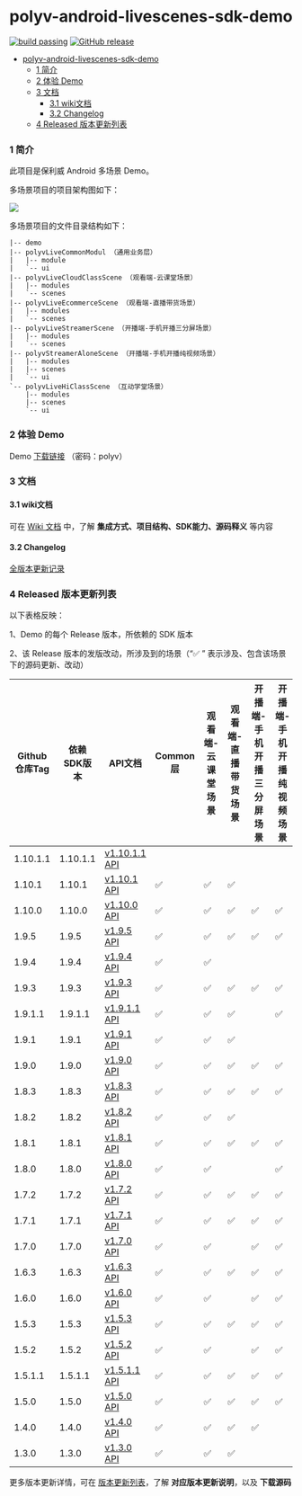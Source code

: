 polyv-android-livescenes-sdk-demo
===

[![build passing](https://img.shields.io/badge/build-passing-brightgreen.svg)](#)
[![GitHub release](https://img.shields.io/badge/release-v1.10.1.1-blue.svg)](https://github.com/polyv/polyv-android-livescenes-sdk-demo/releases/tag/v1.10.1.1)

<!-- START doctoc generated TOC please keep comment here to allow auto update -->
<!-- DON'T EDIT THIS SECTION, INSTEAD RE-RUN doctoc TO UPDATE -->
- [polyv-android-livescenes-sdk-demo](#polyv-android-livescenes-sdk-demo)
    - [1 简介](#1-简介)
    - [2 体验 Demo](#2-体验-demo)
    - [3 文档](#3-文档)
      - [3.1 wiki文档](#31-wiki文档)
      - [3.2 Changelog](#32-changelog)
    - [4 Released 版本更新列表](#4-released-版本更新列表)
<!-- END doctoc generated TOC please keep comment here to allow auto update -->
### 1 简介
此项目是保利威 Android 多场景 Demo。

多场景项目的项目架构图如下：

![](https://polyv-repo.oss-cn-shenzhen.aliyuncs.com/android/resource/hierarchy.png)

多场景项目的文件目录结构如下：

```
|-- demo
|-- polyvLiveCommonModul （通用业务层）
|   |-- module
|   `-- ui
|-- polyvLiveCloudClassScene （观看端-云课堂场景）
|   |-- modules
|   `-- scenes
|-- polyvLiveEcommerceScene （观看端-直播带货场景）
|   |-- modules
|   `-- scenes
|-- polyvLiveStreamerScene （开播端-手机开播三分屏场景）
|   |-- modules
|   `-- scenes
|-- polyvStreamerAloneScene （开播端-手机开播纯视频场景）
|   |-- modules
|   |-- scenes
|   `-- ui
`-- polyvLiveHiClassScene （互动学堂场景）
    |-- modules
    |-- scenes
    `-- ui
```

### 2 体验 Demo

Demo [下载链接](https://www.pgyer.com/Mb6m) （密码：polyv）

### 3 文档
#### 3.1 wiki文档
可在 [Wiki 文档](https://help.polyv.net/index.html#/live/android/) 中，了解 **集成方式、项目结构、SDK能力、源码释义** 等内容
#### 3.2 Changelog
[全版本更新记录](./CHANGELOG.md)

### 4 Released 版本更新列表
以下表格反映：

1、Demo 的每个 Release 版本，所依赖的 SDK 版本

2、该 Release 版本的发版改动，所涉及到的场景（“✅ ” 表示涉及、包含该场景下的源码更新、改动）

| Github仓库Tag | 依赖SDK版本  | API文档                                                                               | Common层 | 观看端-云课堂场景 | 观看端-直播带货场景 | 开播端-手机开播三分屏场景 | 开播端-手机开播纯视频场景 | 互动学堂场景 |
|-------------|----------|-------------------------------------------------------------------------------------|---------|-----------|------------|---------------|---------------|--------|
| 1.10.1.1    | 1.10.1.1 | [v1.10.1.1 API](http://repo.polyv.net/android/livescenes/javadoc/1.10.1/index.html) |         |           |            |              |              |        |
| 1.10.1      | 1.10.1   | [v1.10.1 API](http://repo.polyv.net/android/livescenes/javadoc/1.10.1/index.html)   | ✅       | ✅         | ✅          |              |              |        |
| 1.10.0      | 1.10.0   | [v1.10.0 API](http://repo.polyv.net/android/livescenes/javadoc/1.10.0/index.html)   | ✅       | ✅         | ✅          | ✅             | ✅             |        |
| 1.9.5       | 1.9.5    | [v1.9.5 API](http://repo.polyv.net/android/livescenes/javadoc/1.9.5/index.html)     | ✅       | ✅         | ✅          | ✅             | ✅             |        |
| 1.9.4       | 1.9.4    | [v1.9.4 API](http://repo.polyv.net/android/livescenes/javadoc/1.9.4/index.html)     | ✅       | ✅         |            |               |               |        |
| 1.9.3       | 1.9.3    | [v1.9.3 API](http://repo.polyv.net/android/livescenes/javadoc/1.9.3/index.html)     | ✅       | ✅         | ✅          | ✅             | ✅             |        |
| 1.9.1.1     | 1.9.1.1  | [v1.9.1.1 API](http://repo.polyv.net/android/livescenes/javadoc/1.9.1.1/index.html) | ✅       | ✅         | ✅          |               | ✅             |        |
| 1.9.1       | 1.9.1    | [v1.9.1 API](http://repo.polyv.net/android/livescenes/javadoc/1.9.1/index.html)     | ✅       | ✅         | ✅          |               |               |        |
| 1.9.0       | 1.9.0    | [v1.9.0 API](http://repo.polyv.net/android/livescenes/javadoc/1.9.0/index.html)     | ✅       | ✅         | ✅          | ✅             | ✅             |        |
| 1.8.3       | 1.8.3    | [v1.8.3 API](http://repo.polyv.net/android/livescenes/javadoc/1.8.3/index.html)     | ✅       | ✅         | ✅          | ✅             | ✅             |        |
| 1.8.2       | 1.8.2    | [v1.8.2 API](http://repo.polyv.net/android/livescenes/javadoc/1.8.2/index.html)     | ✅       | ✅         | ✅          |               |               | ✅      |
| 1.8.1       | 1.8.1    | [v1.8.1 API](http://repo.polyv.net/android/livescenes/javadoc/1.8.1/index.html)     | ✅       | ✅         | ✅          | ✅             | ✅             | ✅      |
| 1.8.0       | 1.8.0    | [v1.8.0 API](http://repo.polyv.net/android/livescenes/javadoc/1.8.0/index.html)     | ✅       | ✅         |            |               | ✅             | ✅      |
| 1.7.2       | 1.7.2    | [v1.7.2 API](http://repo.polyv.net/android/livescenes/javadoc/1.7.2/index.html)     | ✅       | ✅         | ✅          | ✅             | ✅             | ✅      |
| 1.7.1       | 1.7.1    | [v1.7.1 API](http://repo.polyv.net/android/livescenes/javadoc/1.7.1/index.html)     | ✅       | ✅         | ✅          | ✅             | ✅             |        |
| 1.7.0       | 1.7.0    | [v1.7.0 API](http://repo.polyv.net/android/livescenes/javadoc/1.7.0/index.html)     | ✅       | ✅         |            | ✅             | ✅             | ✅      |
| 1.6.3       | 1.6.3    | [v1.6.3 API](http://repo.polyv.net/android/livescenes/javadoc/1.6.2/index.html)     | ✅       | ✅         | ✅          | ✅             | ✅             |        |
| 1.6.0       | 1.6.0    | [v1.6.0 API](http://repo.polyv.net/android/livescenes/javadoc/1.6.0/index.html)     | ✅       | ✅         |            | ✅             | ✅             |        |
| 1.5.3       | 1.5.3    | [v1.5.3 API](http://repo.polyv.net/android/livescenes/javadoc/1.5.3/index.html)     | ✅       | ✅         | ✅          | ✅             | ✅             |        |
| 1.5.2       | 1.5.2    | [v1.5.2 API](http://repo.polyv.net/android/livescenes/javadoc/1.5.2/index.html)     | ✅       | ✅         |            | ✅             | ✅             |        |
| 1.5.1.1     | 1.5.1.1  | [v1.5.1.1 API](http://repo.polyv.net/android/livescenes/javadoc/1.5.1/index.html)   | ✅       | ✅         | ✅          | ✅             | ✅             |        |
| 1.5.0       | 1.5.0    | [v1.5.0 API](http://repo.polyv.net/android/livescenes/javadoc/1.5.0/index.html)     | ✅       | ✅         | ✅          | ✅             | ✅             |        |
| 1.4.0       | 1.4.0    | [v1.4.0 API](http://repo.polyv.net/android/livescenes/javadoc/1.4.0/index.html)     | ✅       | ✅         | ✅          | ✅             |               |        |
| 1.3.0       | 1.3.0    | [v1.3.0 API](http://repo.polyv.net/android/livescenes/javadoc/1.3.0/index.html)     | ✅       | ✅         | ✅          |               |               |        |

更多版本更新详情，可在 [版本更新列表](./CHANGELOG.md)，了解 **对应版本更新说明**，以及 **下载源码**

